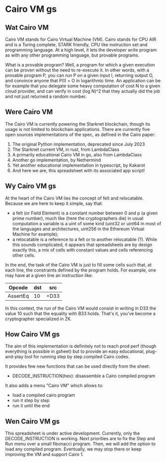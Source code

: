 # Cairo VM gs

## Wat Cairo VM

Cairo VM stands for Cairo Virtual Machine (VM). Cairo stands for CPU AIR and is
a Turing complete, STARK friendly, CPU like instruction set and programming
language. At a high level, it lets the developer write program as with any other
programming language, but provable programs.

What is a provable program? Well, a program for which a given execution can be
proven without the need to re-execute it. In other words, with a provable
program P, you can run P on a given input I, returning output O, and convince
anyone that P(I) = O in logarithmic time. An application can be for example that
you delegate some heavy computation of cost N to a given cloud provider, and can
verify in cost (log N)^2 that they actually did the job and not just returned a
random number.

## Were Cairo VM

The Cairo VM is currently powering the Starknet blockchain, though its usage is
not limited to blockchain applications. There are currently five open sources
implementations of the spec, as defined in the Cairo paper:

1. The original Python implementation, deprecated since July 2023
2. The Starknet current VM, in rust, from LambdaClass
3. A primarily educational Cairo VM in go, also from LambdaClass
4. Another go implementation, by Nethermind
5. Yet another educational implementation in typescript, by Kakarot
6. And here we are, this spreadsheet with its associated app script!

## Wy Cairo VM gs

At the heart of the Cairo VM lies the concept of felt and relocatable. Because
we are here to keep it simple, say that:

- a felt (or Field Element) is a constant number between 0 and p (a given prime
  number), much like (here the cryptographers die) in usual computation a
  variable is a uint of some kind (uint32 or uint64 in most of the languages and
  architectures, uint256 in the Ethereum Virtual Machine for example);
- a relocatable is a reference to a felt or to another relocatable (?). While
  this sounds complicated, it appears that spreadsheets are by design exactly
  this, a mix of cells with constant values and cells referencing other cells.

In the end, the task of the Cairo VM is just to fill some cells such that, at
each line, the constraints defined by the program holds. For example, one may
have at a given line an instruction like:

| Opcode   | dst | src  |
| -------- | --- | ---- |
| AssertEq | 10  | =D33 |

In this context, the run of the Cairo VM would consist in writing in D33 the
value 10 such that the equality with B33 holds. That's it, you've become a
cryptographer specialized in ZK.

## How Cairo VM gs

The aim of this implementation is definitely not to reach prod perf (though
everything is possible in gsheet) but to provide an easy educational,
plug-and-play tool for running step by step compiled Cairo codes.

It provides few new functions that can be used directly from the sheet:

- DECODE_INSTRUCTION(hex): disassemble a Cairo compiled program

It also adds a menu "Cairo VM" which allows to:

- load a compiled cairo program
- run it step by step
- run it until the end

## Wen Cairo VM gs

This spreadsheet is under active development. Currently, only the
DECODE_INSTRUCTION is working. Next priorities are to fix the Step and Run menu
over a small fibonacci program. Then, we will add the option to load any
compiled program. Eventually, we may stop there or keep improving the VM and
support Cairo 1.
